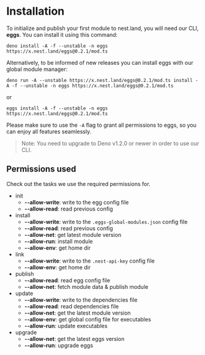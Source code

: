 # Installation

To initialize and publish your first module to nest.land, you will need our CLI, **eggs**. You can install it using this command:
```shell script
deno install -A -f --unstable -n eggs https://x.nest.land/eggs@0.2.1/mod.ts
```

Alternatively, to be informed of new releases you can install eggs with our global module manager:
```shell script
deno run -A --unstable https://x.nest.land/eggs@0.2.1/mod.ts install -A -f --unstable -n eggs https://x.nest.land/eggs@0.2.1/mod.ts
```
or
```shell script
eggs install -A -f --unstable -n eggs https://x.nest.land/eggs@0.2.1/mod.ts
```

Please make sure to use the `-A` flag to grant all permissions to eggs, so you can enjoy all features seamlessly.

> Note: You need to upgrade to Deno v1.2.0 or newer in order to use our CLI.

## Permissions used
Check out the tasks we use the required permissions for.
* init
  * __--allow-write__: write to the egg config file 
  * __--allow-read__: read previous config
* install
  * __--allow-write__: write to the `.eggs-global-modules.json` config file 
  * __--allow-read__: read previous config
  * __--allow-net__: get latest module version
  * __--allow-run__: install module
  * __--allow-env__: get home dir
* link
  * __--allow-write__: write to the `.nest-api-key` config file 
  * __--allow-env__: get home dir
* publish
  * __--allow-read__: read egg config file
  * __--allow-net__: fetch module data & publish module
* update
  * __--allow-write__: write to the dependencies file 
  * __--allow-read__: read dependencies file 
  * __--allow-net__: get the latest module version
  * __--allow-env__: get global config file for executables
  * __--allow-run__: update executables
* upgrade
  * __--allow-net__: get the latest eggs version
  * __--allow-run__: upgrade eggs
